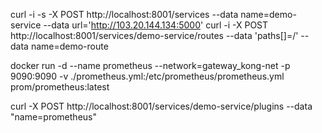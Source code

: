 curl -i -s -X POST http://localhost:8001/services --data name=demo-service --data url='http://103.20.144.134:5000'
curl -i -X POST http://localhost:8001/services/demo-service/routes --data 'paths[]=/' --data name=demo-route

docker run -d --name prometheus --network=gateway_kong-net -p 9090:9090 -v ./prometheus.yml:/etc/prometheus/prometheus.yml prom/prometheus:latest

curl -X POST http://localhost:8001/services/demo-service/plugins --data "name=prometheus"
